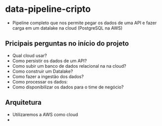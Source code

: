 # data-pipeline-cripto
- Pipeline completo que nos permite pegar os dados de uma API e fazer carga em um datalake na cloud (PostgreSQL na AWS)


## Pricipais perguntas no início do projeto
- Qual cloud usar?
- Como persistir os dados de um API?
- Como subir um banco de dados relacional na na cloud?
- Como construir um Datalake?
- Como fazer a ingestão dos dados?
- Como processar os dados:
- Como disponibilizar os dados para o time de negócio?

## Arquitetura
- Utilizaremos a AWS como cloud
- 
